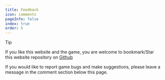 ```yaml
---
title: Feedback
icon: comments
pageInfo: false
index: true
order: 5
---
```


> [!tip]
> If you like this website and the game, you are welcome to bookmark/Star this website repository on [Github](https://github.com/Gzh0821/pvzg_site)

If you would like to report game bugs and make suggestions, please leave a message in the comment section below this page.
